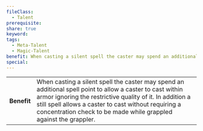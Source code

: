 ```yaml
---
fileClass:
  - Talent
prerequisite: 
share: true
keyword: 
tags:
  - Meta-Talent
  - Magic-Talent
benefit: When casting a silent spell the caster may spend an additional spell point to allow a caster to cast within armor ignoring the restrictive quality of it. In addition a still spell allows a caster to cast without requiring a concentration check to be made while grappled against the grappler.
special:
---
```

<p><span style="overflow-x: auto;"><table><tbody><tr><th>Benefit</th><td>When casting a silent spell the caster may spend an additional spell point to allow a caster to cast within armor ignoring the restrictive quality of it. In addition a still spell allows a caster to cast without requiring a concentration check to be made while grappled against the grappler.</td></tr></tbody></table></span></p>
